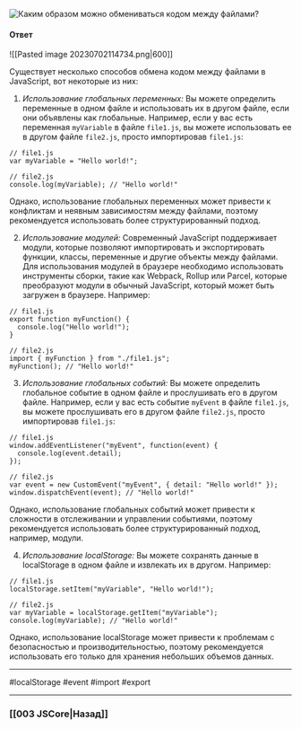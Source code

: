 ![Каким образом можно обмениваться кодом между файлами?](https://youtu.be/3NGkctg4lsE?t=744)

#### Ответ

![[Pasted image 20230702114734.png|600]]

Существует несколько способов обмена кодом между файлами в JavaScript, вот некоторые из них:

1. *Использование глобальных переменных:* Вы можете определить переменные в одном файле и использовать их в другом файле, если они объявлены как глобальные. Например, если у вас есть переменная `myVariable` в файле `file1.js`, вы можете использовать ее в другом файле `file2.js`, просто импортировав `file1.js`:

```
// file1.js
var myVariable = "Hello world!";

// file2.js
console.log(myVariable); // "Hello world!"
```

Однако, использование глобальных переменных может привести к конфликтам и неявным зависимостям между файлами, поэтому рекомендуется использовать более структурированный подход.

2. *Использование модулей:* Современный JavaScript поддерживает модули, которые позволяют импортировать и экспортировать функции, классы, переменные и другие объекты между файлами. Для использования модулей в браузере необходимо использовать инструменты сборки, такие как Webpack, Rollup или Parcel, которые преобразуют модули в обычный JavaScript, который может быть загружен в браузере. Например:

```
// file1.js
export function myFunction() {
  console.log("Hello world!");
}

// file2.js
import { myFunction } from "./file1.js";
myFunction(); // "Hello world!"
```

3. *Использование глобальных событий:* Вы можете определить глобальное событие в одном файле и прослушивать его в другом файле. Например, если у вас есть событие `myEvent` в файле `file1.js`, вы можете прослушивать его в другом файле `file2.js`, просто импортировав `file1.js`:

```
// file1.js
window.addEventListener("myEvent", function(event) {
  console.log(event.detail);
});

// file2.js
var event = new CustomEvent("myEvent", { detail: "Hello world!" });
window.dispatchEvent(event); // "Hello world!"
```

Однако, использование глобальных событий может привести к сложности в отслеживании и управлении событиями, поэтому рекомендуется использовать более структурированный подход, например, модули.

4. *Использование localStorage:* Вы можете сохранять данные в localStorage в одном файле и извлекать их в другом. Например:

```
// file1.js
localStorage.setItem("myVariable", "Hello world!");

// file2.js
var myVariable = localStorage.getItem("myVariable");
console.log(myVariable); // "Hello world!"
```

Однако, использование localStorage может привести к проблемам с безопасностью и производительностью, поэтому рекомендуется использовать его только для хранения небольших объемов данных.

___
#localStorage #event #import #export 

___

### [[003 JSCore|Назад]]